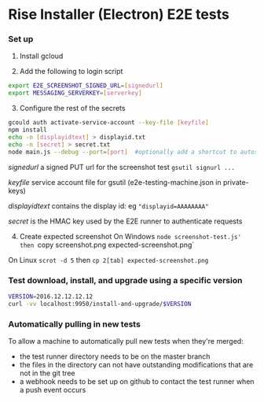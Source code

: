 # Rise Installer (Electron) E2E tests

### Set up

1. Install gcloud 

2. Add the following to login script

```bash
export E2E_SCREENSHOT_SIGNED_URL=[signedurl]
export MESSAGING_SERVERKEY=[serverkey]
```

3. Configure the rest of the secrets

```bash
gcould auth activate-service-account --key-file [keyfile]
npm install
echo -n [displayidtext] > displayid.txt
echo -n [secret] > secret.txt
node main.js --debug --port=[port]  #optionally add a shortcut to autostart
```

*signedurl*  a signed PUT url for the screenshot test `gsutil signurl ...`

*keyfile* service account file for gsutil (e2e-testing-machine.json in private-keys)

*displayidtext* contains the display id:  eg `"displayid=AAAAAAAA"`

*secret* is the HMAC key used by the E2E runner to authenticate requests

4. Create expected screenshot
On Windows `node screenshot-test.js' then `copy screenshot.png expected-screenshot.png`

On Linux `scrot -d 5` then `cp 2[tab] expected-screenshot.png`

### Test download, install, and upgrade using a specific version

```bash
VERSION=2016.12.12.12.12
curl -vv localhost:9950/install-and-upgrade/$VERSION
```

### Automatically pulling in new tests

To allow a machine to automatically pull new tests when they're
merged:

- the test runner directory needs to be on the master branch
- the files in the directory can not have outstanding modifications
  that are not in the git tree
- a webhook needs to be set up on github to contact the test runner
  when a push event occurs

